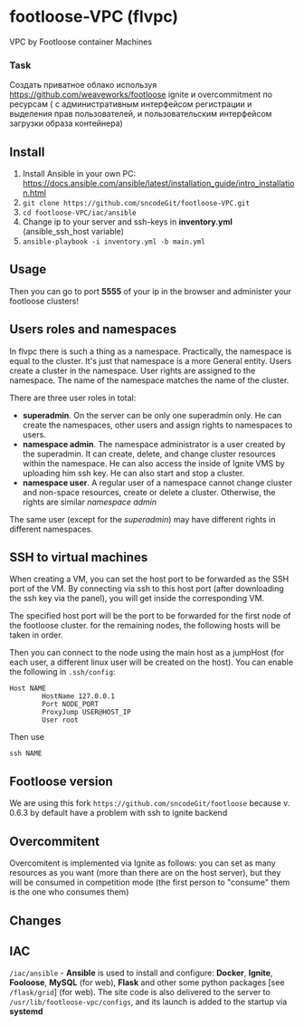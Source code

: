 # footloose-VPC (flvpc)

VPC by Footloose container Machines

### Task

Создать приватное облако используя https://github.com/weaveworks/footloose ignite и overcommitment по ресурсам ( с административным интерфейсом регистрации и выделения прав пользователей, и пользовательским интерфейсом загрузки образа контейнера)

## Install
1. Install Ansible in your own PC:   
https://docs.ansible.com/ansible/latest/installation_guide/intro_installation.html
2. `git clone https://github.com/sncodeGit/footloose-VPC.git`
3. `cd footloose-VPC/iac/ansible`
4. Change ip to your server and ssh-keys in **inventory.yml** (ansible_ssh_host variable)
5. `ansible-playbook -i inventory.yml -b main.yml`

## Usage
Then you can go to port **5555** of your ip in the browser and administer your footloose clusters!

## Users roles and namespaces
In flvpc there is such a thing as a namespace. Practically, the namespace is equal to the cluster. It's just that namespace is a more General entity. Users create a cluster in the namespace. User rights are assigned to the namespace. The name of the namespace matches the name of the cluster.   

There are three user roles in total:
- **superadmin**. On the server can be only one superadmin only. He can create the namespaces, other users and assign rights to namespaces to users.
- **namespace admin**. The namespace administrator is a user created by the superadmin. It can create, delete, and change cluster resources within the namespace. He can also access the inside of Ignite VMS by uploading him ssh key. He can also start and stop a cluster.
- **namespace user**. A regular user of a namespace cannot change cluster and non-space resources, create or delete a cluster. Otherwise, the rights are similar *namespace admin*

The same user (except for the *superadmin*) may have different rights in different namespaces.

## SSH to virtual machines
When creating a VM, you can set the host port to be forwarded as the SSH port of the VM. By connecting via ssh to this host port (after downloading the ssh key via the panel), you will get inside the corresponding VM.

The specified host port will be the port to be forwarded for the first node of the footloose cluster. for the remaining nodes, the following hosts will be taken in order.

Then you can connect to the node using the main host as a jumpHost (for each user, a different linux user will be created on the host). You can enable the following in `.ssh/config`:
```
Host NAME
        HostName 127.0.0.1
        Port NODE_PORT
        ProxyJump USER@HOST_IP
        User root
```
Then use
```
ssh NAME
```

## Footloose version

We are using this fork `https://github.com/sncodeGit/footloose` because v. 0.6.3 by default have a problem with ssh to ignite backend

## Overcommitent
Overcomitent is implemented via Ignite as follows: you can set as many resources as you want (more than there are on the host server), but they will be consumed in competition mode (the first person to "consume" them is the one who consumes them)

## Changes

## IAC
`/iac/ansible` - **Ansible** is used to install and configure: **Docker**, **Ignite**, **Fooloose**, **MySQL** (for web), **Flask** and other some python packages [see `/flask/grid`] (for web). The site code is also delivered to the server to `/usr/lib/footloose-vpc/configs`, and its launch is added to the startup via **systemd**

